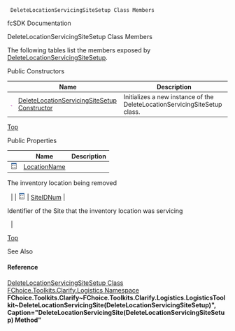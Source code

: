 ﻿     DeleteLocationServicingSiteSetup Class Members                                                   

fcSDK Documentation

DeleteLocationServicingSiteSetup Class Members

The following tables list the members exposed by [DeleteLocationServicingSiteSetup](FChoice.Toolkits.Clarify~FChoice.Toolkits.Clarify.Logistics.DeleteLocationServicingSiteSetup.md).

Public Constructors

|   | Name | Description |
| --- | --- | --- |
| ![Public Constructor](dotnetimages/publicConstructor.png) | [DeleteLocationServicingSiteSetup Constructor](FChoice.Toolkits.Clarify~FChoice.Toolkits.Clarify.Logistics.DeleteLocationServicingSiteSetup~_ctor.md) | Initializes a new instance of the DeleteLocationServicingSiteSetup class.   |

[Top](#top)

Public Properties

|   | Name | Description |
| --- | --- | --- |
| ![Public Property](dotnetimages/publicProperty.png) | [LocationName](FChoice.Toolkits.Clarify~FChoice.Toolkits.Clarify.Logistics.DeleteLocationServicingSiteSetup~LocationName.md) | 
The inventory location being removed

  |
| ![Public Property](dotnetimages/publicProperty.png) | [SiteIDNum](FChoice.Toolkits.Clarify~FChoice.Toolkits.Clarify.Logistics.DeleteLocationServicingSiteSetup~SiteIDNum.md) | 

Identifier of the Site that the inventory location was servicing

  |

[Top](#top)

See Also

#### Reference

[DeleteLocationServicingSiteSetup Class](FChoice.Toolkits.Clarify~FChoice.Toolkits.Clarify.Logistics.DeleteLocationServicingSiteSetup.md)  
[FChoice.Toolkits.Clarify.Logistics Namespace](FChoice.Toolkits.Clarify~FChoice.Toolkits.Clarify.Logistics_namespace.md)  
**FChoice.Toolkits.Clarify~FChoice.Toolkits.Clarify.Logistics.LogisticsToolkit~DeleteLocationServicingSite(DeleteLocationServicingSiteSetup)", Caption="DeleteLocationServicingSite(DeleteLocationServicingSiteSetup) Method"**